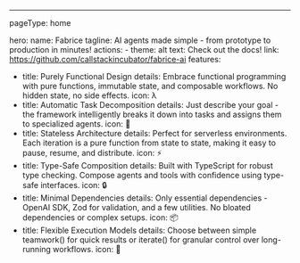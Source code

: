 ---
pageType: home

hero:
  name: Fabrice
  tagline: AI agents made simple - from prototype to production in minutes!
  actions:
    - theme: alt
      text: Check out the docs!
      link: https://github.com/callstackincubator/fabrice-ai
features:
  - title: Purely Functional Design
    details: Embrace functional programming with pure functions, immutable state, and composable workflows. No hidden state, no side effects.
    icon: λ
  - title: Automatic Task Decomposition
    details: Just describe your goal - the framework intelligently breaks it down into tasks and assigns them to specialized agents.
    icon: 🎯
  - title: Stateless Architecture
    details: Perfect for serverless environments. Each iteration is a pure function from state to state, making it easy to pause, resume, and distribute.
    icon: ⚡️
  - title: Type-Safe Composition
    details: Built with TypeScript for robust type checking. Compose agents and tools with confidence using type-safe interfaces.
    icon: 🔒
  - title: Minimal Dependencies
    details: Only essential dependencies - OpenAI SDK, Zod for validation, and a few utilities. No bloated dependencies or complex setups.
    icon: 📦
  - title: Flexible Execution Models
    details: Choose between simple teamwork() for quick results or iterate() for granular control over long-running workflows.
    icon: 🔄
